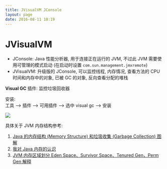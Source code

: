 ```yaml
---
title: JVisualVM JConsole
layout: page
date: 2016-08-11 10:19
---
```


# JVisualVM

- JConsole: Java 性能分析器, 用于连接正在运行的 JVM, 不过此 JVM 需要使用可管理的模式启动 (在启动时设置 `com.sun.management.jmxremote`)
- JVisualVM: 升级版的 JConsole, 可以监控线程, 内存情况, 查看方法的 CPU 时间和内存中的对象, 已被 GC 的对象, 反向查看分配的堆栈

**Visual GC** 插件: 监控垃圾回收器

安装:<br>
工具 \-\-\> 插件 \-\-\> 可用插件 \-\-\> 选中 visual gc \-\-\> 安装

![](http://i67.tinypic.com/2iuuvdg.jpg)

具体关于 JVM 内存结构参考:<br>
1. [Java 的内存结构 (Memory Structure) 和垃圾收集 (Garbage Collection) 图解](http://blog.csdn.net/autofei/article/details/7456213)<br>
2. [我对 Java 内存的认识](http://blog.sina.com.cn/s/blog_68158ebf0100wp83.html)<br>
3. [JVM 内存区域划分 Eden Space、Survivor Space、Tenured Gen，Perm Gen 解释](http://blog.chinaunix.net/xmlrpc.php?r=blog/article&uid=29632145&id=4616836)
